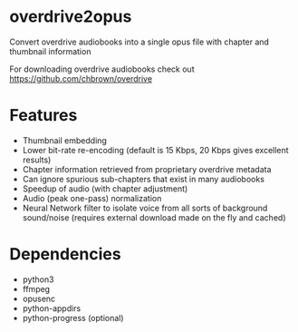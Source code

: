 # overdrive2opus
Convert overdrive audiobooks into a single opus file with chapter and thumbnail information

For downloading overdrive audiobooks check out https://github.com/chbrown/overdrive

# Features

* Thumbnail embedding
* Lower bit-rate re-encoding (default is 15 Kbps, 20 Kbps gives excellent results)
* Chapter information retrieved from proprietary overdrive metadata
* Can ignore spurious sub-chapters that exist in many audiobooks
* Speedup of audio (with chapter adjustment)
* Audio (peak one-pass) normalization
* Neural Network filter to isolate voice from all sorts of background sound/noise (requires external download made on the fly and cached)

# Dependencies

* python3
* ffmpeg
* opusenc
* python-appdirs
* python-progress (optional)
